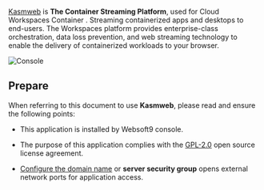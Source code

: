 [Kasmweb](https://www.kasmweb.com/) is **The Container Streaming Platform**, used for Cloud Workspaces Container . Streaming containerized apps and desktops to end-users. The Workspaces platform provides enterprise-class orchestration, data loss prevention, and web streaming technology to enable the delivery of containerized workloads to your browser.


![Console](https://libs.websoft9.com/Websoft9/DocsPicture/zh/kasmweb/kasmweb-gui-websoft9.webp)


## Prepare

When referring to this document to use **Kasmweb**, please read and ensure the following points:

- This application is installed by Websoft9 console.

- The purpose of this application complies with the [GPL-2.0](https://opensource.org/licenses/GPL-2.0) open source license agreement.

- [Configure the domain name](./domain-set) or **server security group** opens external network ports for application access.